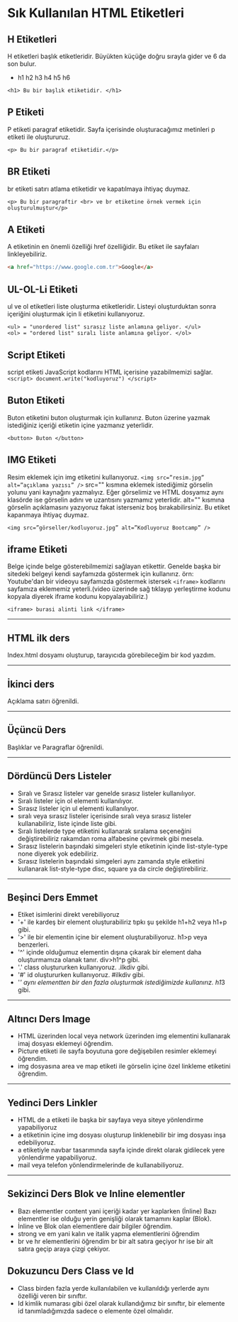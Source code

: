 # Sık Kullanılan HTML Etiketleri

## H Etiketleri

H etiketleri başlık etiketleridir. Büyükten küçüğe doğru sırayla gider ve 6 da son bulur. 
*  h1 h2 h3 h4 h5 h6

```<h1> Bu bir başlık etiketidir. </h1>```

## P Etiketi

P etiketi paragraf etiketidir. Sayfa içerisinde oluşturacağımız metinleri p etiketi ile oluştururuz.

`<p> Bu bir paragraf etiketidir.</p>`


## BR Etiketi

br etiketi satırı atlama etiketidir ve kapatılmaya ihtiyaç duymaz.

```<p> Bu bir paragraftir <br> ve br etiketine örnek vermek için oluşturulmuştur</p>```
## A Etiketi

A etiketinin en önemli özelliği href özelliğidir. Bu etiket ile sayfaları linkleyebiliriz.

``` html
<a href="https://www.google.com.tr">Google</a>
```

## UL-OL-Li Etiketi

ul ve ol etiketleri liste oluşturma etiketleridir. Listeyi oluşturduktan sonra içeriğini oluşturmak için li etiketini kullanıyoruz.
```
<ul> = "unordered list" sırasız liste anlamına geliyor. </ul>
<ol> = "ordered list" sıralı liste anlamına geliyor. </ol> 
```

## Script Etiketi
script etiketi JavaScript kodlarını HTML içerisine yazabilmemizi sağlar.
```<script> document.write("kodluyoruz") </script>```

## Buton Etiketi
Buton etiketini buton oluşturmak için kullanırız. Buton üzerine yazmak istediğiniz içeriği etiketin içine yazmanız yeterlidir.

```<button> Buton </button>```

## IMG Etiketi
Resim eklemek için img etiketini kullanıyoruz. ```<img src=”resim.jpg” alt=”açıklama yazısı” />``` src="" kısmına eklemek istediğimiz görselin yolunu yani kaynağını yazmalıyız. Eğer görselimiz ve HTML dosyamız aynı klasörde ise görselin adını ve uzantısını yazmamız yeterlidir. alt="" kısmına görselin açıklamasını yazıyoruz fakat isterseniz boş bırakabilirsiniz. Bu etiket kapanmaya ihtiyaç duymaz.

```<img src=”görseller/kodluyoruz.jpg” alt=”Kodluyoruz Bootcamp” />```

## iframe Etiketi
Belge içinde belge gösterebilmemizi sağlayan etikettir. Genelde başka bir sitedeki belgeyi kendi sayfamızda göstermek için kullanırız. örn: Youtube'dan bir videoyu sayfamızda göstermek istersek ```<iframe>``` kodlarını sayfamıza eklememiz yeterli.(video üzerinde sağ tıklayıp yerleştirme kodunu kopyala diyerek iframe kodunu kopyalayabiliriz.)

```<iframe> burasi alinti link </iframe>```

---

## HTML ilk ders
Index.html dosyamı oluşturup, tarayıcıda görebileceğim bir kod yazdım.

---

## İkinci ders
Açıklama satırı öğrenildi.

---

## Üçüncü Ders
Başlıklar ve Paragraflar öğrenildi.

---

## Dördüncü Ders Listeler
* Sıralı ve Sırasız listeler var genelde sırasız listeler kullanılıyor.
* Sıralı listeler için ol elementi kullanılıyor.
* Sırasız listeler için ul elementi kullanılıyor.
* sıralı veya sırasız listeler içerisinde sıralı veya sırasız listeler kullanabiliriz, liste içinde liste gibi.
* Sıralı listelerde type etiketini kullanarak sıralama seçeneğini değiştirebiliriz rakamdan roma alfabesine çevirmek gibi mesela.
* Sırasız listelerin başındaki simgeleri style etiketinin içinde list-style-type none diyerek yok edebiliriz.
* Sırasız listelerin başındaki simgeleri aynı zamanda style etiketini kullanarak list-style-type disc, square ya da circle değiştirebiliriz.

---

## Beşinci Ders Emmet
* Etiket isimlerini direkt verebiliyoruz
* '+' ile kardeş bir element oluşturabiliriz tıpkı şu şekilde h1+h2 veya h1+p gibi.
* '>' ile bir elementin içine bir element oluşturabiliyoruz.  h1>p veya benzerleri.
* '^' içinde olduğumuz elementin dışına çıkarak bir element daha oluşturmamıza olanak tanır. div>h1^p gibi.
* '.' class oluştururken kullanıyoruz. .ilkdiv gibi.
* '#' id oluştururken kullanıyoruz. #ilkdiv gibi.
* '*' aynı elementten bir den fazla oluşturmak istediğimizde kullanırız. h1*3 gibi.

---

## Altıncı Ders Image
* HTML üzerinden local veya network üzerinden img elementini kullanarak imaj dosyası eklemeyi öğrendim.
* Picture etiketi ile sayfa boyutuna gore değişebilen resimler eklemeyi öğrendim.
* img dosyasına area ve map etiketi ile görselin içine özel linkleme etiketini öğrendim.

---

## Yedinci Ders Linkler
* HTML de a etiketi ile başka bir sayfaya veya siteye yönlendirme yapabiliyoruz
* a etiketinin içine img dosyası oluşturup linklenebilir bir img dosyası inşa edebiliyoruz.
* a etiketiyle navbar tasarımında sayfa içinde direkt olarak gidilecek yere yönlendirme yapabiliyoruz.
* mail veya telefon yönlendirmelerinde de kullanabiliyoruz.

---

## Sekizinci Ders Blok ve Inline elementler
* Bazı elementler content yani içeriği kadar yer kaplarken (İnline) Bazı elementler ise olduğu yerin genişliği olarak tamamını kaplar (Blok).
* İnline ve Blok olan elementlere dair bilgiler öğrendim.
* strong ve em yani kalın ve italik yapma elementlerini öğrendim
* br ve hr elementlerini öğrendim br bir alt satıra geçiyor hr ise bir alt satıra geçip araya çizgi çekiyor.

## Dokuzuncu Ders Class ve Id
* Class birden fazla yerde kullanılabilen ve kullanıldığı yerlerde aynı özelliği veren bir sınıftır.
* Id kimlik numarası gibi özel olarak kullandığımız bir sınıftır, bir elemente id tanımladığımızda sadece o elemente özel olmalıdır.
